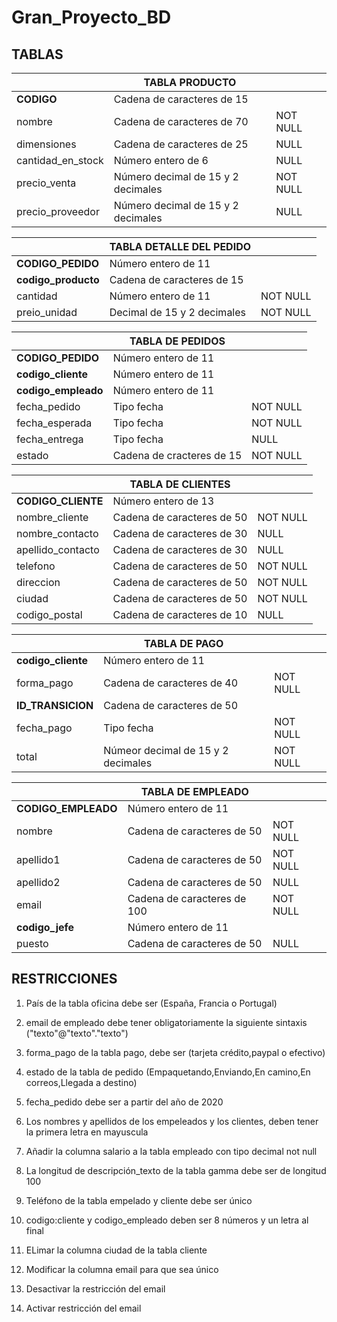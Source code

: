 # Gran_Proyecto_BD

## TABLAS


|                   |          TABLA PRODUCTO            |          |
|-------------------|------------------------------------|----------|
| **CODIGO**            | Cadena de caracteres de 15         |  |
| nombre            | Cadena de caracteres de 70         | NOT NULL |
| dimensiones       | Cadena de caracteres de 25         | NULL     |
| cantidad_en_stock | Número entero de 6                 | NULL     |
| precio_venta      | Número decimal de 15 y 2 decimales | NOT NULL |
| precio_proveedor  | Número decimal de 15 y 2 decimales | NULL     |




|                 | TABLA DETALLE DEL PEDIDO    |          |
|-----------------|-----------------------------|----------|
| **CODIGO_PEDIDO**   | Número entero de 11         |  |
| **codigo_producto** | Cadena de caracteres de 15  |  |
| cantidad        | Número entero de 11         | NOT NULL |
| preio_unidad    | Decimal de 15 y 2 decimales | NOT NULL |


|                | TABLA DE PEDIDOS          |          |
|----------------|---------------------------|----------|
| **CODIGO_PEDIDO**  | Número entero de 11       |  |
| **codigo_cliente** | Número entero de 11       |  |
| **codigo_empleado** | Número entero de 11       |  |
| fecha_pedido   | Tipo fecha                | NOT NULL |
| fecha_esperada | Tipo fecha                | NOT NULL |
| fecha_entrega  | Tipo fecha                | NULL     |
| estado         | Cadena de cracteres de 15 | NOT NULL |


|                            | TABLA DE CLIENTES          |          |
|----------------------------|----------------------------|----------|
| **CODIGO_CLIENTE**             | Número entero de 13        |  |
| nombre_cliente             | Cadena de caracteres de 50 | NOT NULL |
| nombre_contacto            | Cadena de caracteres de 30 | NULL     |
| apellido_contacto          | Cadena de caracteres de 30 | NULL     |
| telefono                   | Cadena de caracteres de 50 | NOT NULL |
| direccion                  | Cadena de caracteres de 50 | NOT NULL |
| ciudad                     | Cadena de caracteres de 50 | NOT NULL |
| codigo_postal              | Cadena de caracteres de 10 | NULL     |


|                | TABLA DE PAGO                      |          |
|----------------|------------------------------------|----------|
| **codigo_cliente** | Número entero de 11                |  |
| forma_pago     | Cadena de caracteres de 40         | NOT NULL |
| **ID_TRANSICION**  | Cadena de caracteres de 50         | |
| fecha_pago     | Tipo fecha                         | NOT NULL |
| total          | Númeor decimal de 15 y 2 decimales | NOT NULL |


|                 | TABLA DE EMPLEADO           |          |
|-----------------|-----------------------------|----------|
| **CODIGO_EMPLEADO** | Número entero de 11         |  |
| nombre          | Cadena de caracteres de 50  | NOT NULL |
| apellido1       | Cadena de caracteres de 50  | NOT NULL |
| apellido2       | Cadena de caracteres de 50  | NULL     |
| email           | Cadena de caracteres de 100 | NOT NULL |
| **codigo_jefe**     | Número entero de 11         | |
| puesto          | Cadena de caracteres de 50  | NULL     |




## RESTRICCIONES

1. País de la tabla oficina debe ser (España, Francia o Portugal)

2. email de empleado debe tener obligatoriamente la siguiente sintaxis ("texto"@"texto"."texto")

3. forma_pago de la tabla pago, debe ser (tarjeta crédito,paypal o efectivo)

4. estado de la tabla de pedido (Empaquetando,Enviando,En camino,En correos,Llegada a destino)

5. fecha_pedido debe ser a partir del año de 2020 

6. Los nombres y apellidos de los empeleados y los clientes, deben tener la primera letra en mayuscula

7. Añadir la columna salario a la tabla empleado con tipo decimal not null

8. La longitud de descripción_texto de la tabla gamma debe ser de longitud 100 

9. Teléfono de la tabla empelado y cliente debe ser único 

10. codigo:cliente y codigo_empleado deben ser 8 números y un letra al final

11. ELimar la columna ciudad de la tabla cliente

12. Modificar la columna email para que sea único

13. Desactivar la restricción del email 

14. Activar restricción del email
